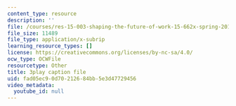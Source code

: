 ```yaml
---
content_type: resource
description: ''
file: /courses/res-15-003-shaping-the-future-of-work-15-662x-spring-2016/fad05ec90d70212684bb5e3d47729456_C-n3hyz-sSY.srt
file_size: 11489
file_type: application/x-subrip
learning_resource_types: []
license: https://creativecommons.org/licenses/by-nc-sa/4.0/
ocw_type: OCWFile
resourcetype: Other
title: 3play caption file
uid: fad05ec9-0d70-2126-84bb-5e3d47729456
video_metadata:
  youtube_id: null
---
```

